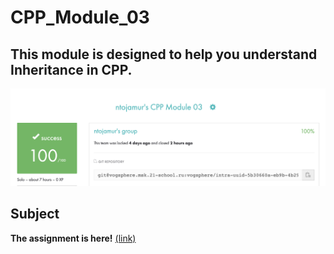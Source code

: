 # CPP_Module_03
## This module is designed to help you understand Inheritance in CPP.
![image](includes/result.png)
## Subject
**The assignment is here!** [(link)](https://github.com/AtaullinShamil/42-CPP_Module/blob/main/CPP_Module_03/includes/cpp_03.pdf)
